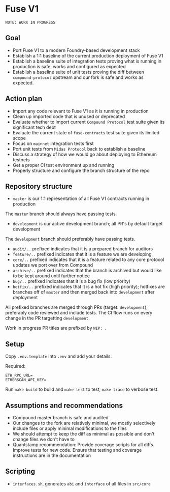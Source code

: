 # Fuse V1

```
NOTE: WORK IN PROGRESS
```

## Goal

- Port Fuse V1 to a modern Foundry-based development stack
- Establish a 1:1 baseline of the current production deployment of Fuse V1
- Establish a baseline suite of integration tests proving what is running in production is safe, works and configured as expected
- Establish a baseline suite of unit tests proving the diff between `compound-protocol` upstream and our fork is safe and works as expected.

## Action plan

- Import any code relevant to Fuse V1 as it is running in production
- Clean up imported code that is unused or deprecated
- Evaluate whether to import current `Compound Protocol` test suite given its significant tech debt
- Evaluate the current state of `fuse-contracts` test suite given its limited scope
- Focus on `mainnet` integration tests first
- Port unit tests from `Midas Protocol` back to establish a baseline
- Discuss a strategy of how we would go about deploying to Ethereum testnets
- Get a proper CI test environment up and running
- Properly structure and configure the branch structure of the repo

## Repository structure

- `master` is our 1:1 representation of all Fuse V1 contracts running in production

The `master` branch should always have passing tests.

- `development` is our active development branch; all PR's by default target development

The `development` branch should preferably have passing tests.

- `audit/..` prefixed indicates that it is a prepared branch for auditors
- `feature/..` prefixed indicates that it is a feature we are developing
- `core/..` prefixed indicates that it is a feature related to any core protocol updates we port over from Compound
- `archive/..` prefixed indicates that the branch is archived but would like to be kept around until further notice
- `bug/..` prefixed indicates that it is a bug fix (low priority)
- `hotfix/..` prefixed indicates that it is a hot fix (high priority); hotfixes are branches off of `master` and then merged back into `development` after deployment

All prefixed branches are merged through PRs (target: `development`), preferably code reviewed and include tests. The CI flow runs on every change in the PR targetting `development`.

Work in progress PR titles are prefixed by `WIP: `.

## Setup

Copy `.env.template` into `.env` and add your details.

Required:

```
ETH_RPC_URL=
ETHERSCAN_API_KEY=
```

Run `make build` to build and `make test` to test, `make trace` to verbose test.

## Assumptions and recommendations

- Compound master branch is safe and audited
- Our changes to the fork are relatively minimal, we mostly selectively include files or apply minimal modifications to the files
- We should attempt to keep the diff as minimal as possible and don't change files we don't have to
- Quantstamp recommendation: Provide coverage scripts for all diffs. Improve tests for new code. Ensure that testing and coverage instructions are in the documentation

## Scripting

- `interfaces.sh`, generates `abi` and `interface` of all files in `src/core`
